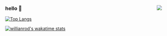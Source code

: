 ### hello 👋 <img align="right" src="https://komarev.com/ghpvc/?username=apoleon33&color=269077">

[![Top Langs](https://github-readme-stats.vercel.app/api/top-langs/?username=apoleon33&layout=compact)](https://github.com/anuraghazra/github-readme-stats)

[![willianrod's wakatime stats](https://github-readme-stats.vercel.app/api/wakatime?username=apoleon33&layout=compact)](https://github.com/anuraghazra/github-readme-stats)
